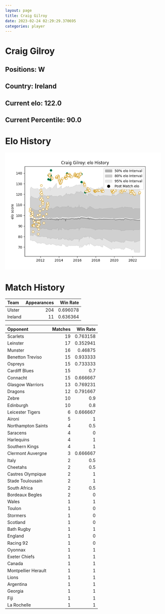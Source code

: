 ```yaml
---  
layout: page  
title: Craig Gilroy  
date: 2023-02-24 02:29:29.370695  
categories: player  
---
```

# Craig Gilroy

## Positions: W

## Country: Ireland

## Current elo: 122.0

## Current Percentile: 90.0

# Elo History


![elo history](history_CraigGilroy.png)
# Match History


| Team    |   Appearances |   Win Rate |
|:--------|--------------:|-----------:|
| Ulster  |           204 |   0.696078 |
| Ireland |            11 |   0.636364 |

| Opponent            |   Matches |   Win Rate |
|:--------------------|----------:|-----------:|
| Scarlets            |        19 |   0.763158 |
| Leinster            |        17 |   0.352941 |
| Munster             |        16 |   0.46875  |
| Benetton Treviso    |        15 |   0.933333 |
| Ospreys             |        15 |   0.733333 |
| Cardiff Blues       |        15 |   0.7      |
| Connacht            |        15 |   0.666667 |
| Glasgow Warriors    |        13 |   0.769231 |
| Dragons             |        12 |   0.791667 |
| Zebre               |        10 |   0.9      |
| Edinburgh           |        10 |   0.8      |
| Leicester Tigers    |         6 |   0.666667 |
| Aironi              |         5 |   1        |
| Northampton Saints  |         4 |   0.5      |
| Saracens            |         4 |   0        |
| Harlequins          |         4 |   1        |
| Southern Kings      |         4 |   1        |
| Clermont Auvergne   |         3 |   0.666667 |
| Italy               |         2 |   0.5      |
| Cheetahs            |         2 |   0.5      |
| Castres Olympique   |         2 |   1        |
| Stade Toulousain    |         2 |   1        |
| South Africa        |         2 |   0.5      |
| Bordeaux Begles     |         2 |   0        |
| Wales               |         1 |   1        |
| Toulon              |         1 |   0        |
| Stormers            |         1 |   0        |
| Scotland            |         1 |   0        |
| Bath Rugby          |         1 |   1        |
| England             |         1 |   0        |
| Racing 92           |         1 |   0        |
| Oyonnax             |         1 |   1        |
| Exeter Chiefs       |         1 |   1        |
| Canada              |         1 |   1        |
| Montpellier Herault |         1 |   1        |
| Lions               |         1 |   1        |
| Argentina           |         1 |   1        |
| Georgia             |         1 |   1        |
| Fiji                |         1 |   1        |
| La Rochelle         |         1 |   1        |